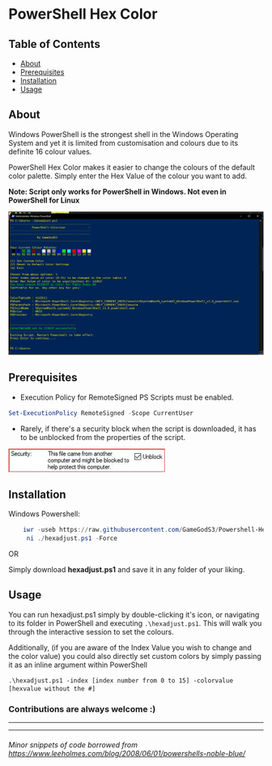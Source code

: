 # PowerShell Hex Color

## Table of Contents
- [About](#about)
- [Prerequisites](#prerequisites)
- [Installation](#installation)
- [Usage](#usage)

## About
Windows PowerShell is the strongest shell in the Windows Operating System and yet it is limited from customisation and colours due to its definite 16 colour values.

PowerShell Hex Color makes it easier to change the colours of the default color palette. Simply enter the Hex Value of the colour you want to add.

__Note: Script only works for PowerShell in Windows. Not even in PowerShell for Linux__

![PowerShell-Colorizer](./img/Colorizer.png)

## Prerequisites
- Execution Policy for RemoteSigned PS Scripts must be enabled.
```powershell
Set-ExecutionPolicy RemoteSigned -Scope CurrentUser
```

- Rarely, if there's a security block when the script is downloaded, it has to be unblocked from the properties of the script.

![Security Unblock](./img/security.jpg)

## Installation


Windows Powershell:
```powershell
    iwr -useb https://raw.githubusercontent.com/GameGodS3/Powershell-Hex-Color/main/hexadjust.ps1 |`
     ni ./hexadjust.ps1 -Force
```

OR

Simply download __hexadjust.ps1__ and save it in any folder of your liking. 


## Usage

You can run hexadjust.ps1 simply by double-clicking it's icon, or navigating to its folder in PowerShell and executing `.\hexadjust.ps1`. This will walk you through the interactive session to set the colours.

Additionally, (if you are aware of the Index Value you wish to change and the color value) you could also directly set custom colors by simply passing it as an inline argument within PowerShell
```
.\hexadjust.ps1 -index [index number from 0 to 15] -colorvalue [hexvalue without the #]
```


### Contributions are always welcome :)


---
---
###### Minor snippets of code borrowed from https://www.leeholmes.com/blog/2008/06/01/powershells-noble-blue/
